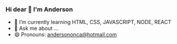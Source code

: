 ### Hi dear 👋 I'm Anderson 


- 🌱 I’m currently learning HTML, CSS, JAVASCRIPT, NODE, REACT
- 💬 Ask me about ...
- 😄 Pronouns: andersononca@hotmail.com

